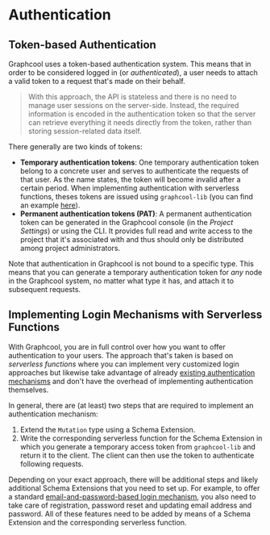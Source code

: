 # Authentication

## Token-based Authentication

Graphcool uses a token-based authentication system. This means that in order to be considered logged in (or *authenticated*), a user needs to attach a valid token to a request that's made on their behalf.

> With this approach, the API is stateless and there is no need to manage user sessions on the server-side. Instead, the required information is encoded in the authentication token so that the server can retrieve everything it needs directly from the token, rather than storing session-related data itself.

There generally are two kinds of tokens:

* **Temporary authentication tokens**: One temporary authentication token belong to a concrete user and serves to authenticate the requests of that user. As the name states, the token will become invalid after a certain period. When implementing authentication with serverless functions, theses tokens are issued using `graphcool-lib` (you can find an example [here](https://github.com/graphcool-examples/functions/blob/8ca9577233c1831832a97ffba336666d88549034/authentication/facebook-authentication/facebook-authentication.js#L53)).
* **Permanent authentication tokens (PAT)**: A permanent authentication token can be generated in the Graphcool console (in the *Project Settings*) or using the CLI. It provides full read and write access to the project that it's associated with and thus should only be distributed among project administrators.

Note that authentication in Graphcool is not bound to a specific type. This means that you can generate a temporary authentication token for *any* node in the Graphcool system, no matter what type it has, and attach it to subsequent requests.


## Implementing Login Mechanisms with Serverless Functions

With Graphcool, you are in full control over how you want to offer authentication to your users. The approach that's taken is based on *serverless functions* where you can implement very customized login approaches but likewise take advantage of already [existing authentication mechanisms](https://github.com/graphcool-examples/functions/tree/master/authentication) and don't have the overhead of implementing authentication themselves. 

In general, there are (at least) two steps that are required to implement an authentication mechanism:

1. Extend the `Mutation` type using a Schema Extension.
2. Write the  corresponding serverless function for the Schema Extension in which you generate a temporary access token from `graphcool-lib` and return it to the client. The client can then use the token to authenticate following requests.

Depending on your exact approach, there will be additional steps and likely additional Schema Extensions that you need to set up. For example, to offer a standard [email-and-password-based login mechanism](https://github.com/graphcool-examples/functions/blob/master/authentication/email-user-management/functions/update-email/schema-extension.graphql), you also need to take care of registration, password reset and updating email address and password. All of these features need to be added by means of a Schema Extension and the corresponding serverless function.